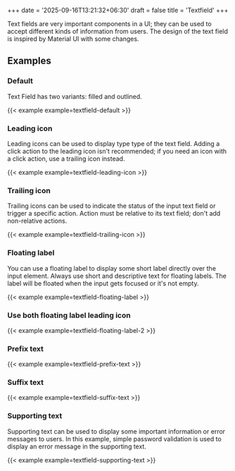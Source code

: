 +++
date = '2025-09-16T13:21:32+06:30'
draft = false
title = 'Textfield'
+++

Text fields are very important components in a UI; they can be used to accept
different kinds of information from users. The design of the text field is
inspired by Material UI with some changes.

<!--more-->

## Examples

### Default

Text Field has two variants: filled and outlined.

{{< example example=textfield-default >}}

### Leading icon

Leading icons can be used to display type type of the text field. Adding a
click action to the leading icon isn't recommended; if you need an icon with a
click action, use a trailing icon instead.

{{< example example=textfield-leading-icon >}}

### Trailing icon

Trailing icons can be used to indicate the status of the input text field or
trigger a specific action. Action must be relative to its text field; don't add
non-relative actions.

{{< example example=textfield-trailing-icon >}}

### Floating label

You can use a floating label to display some short label directly over the
input element. Always use short and descriptive text for floating labels. The
label will be floated when the input gets focused or it's not empty.

{{< example example=textfield-floating-label >}}

### Use both floating label leading icon

{{< example example=textfield-floating-label-2 >}}

### Prefix text

{{< example example=textfield-prefix-text >}}

### Suffix text

{{< example example=textfield-suffix-text >}}

### Supporting text

Supporting text can be used to display some important information or error
messages to users. In this example, simple password validation is used to
display an error message in the supporting text.

{{< example example=textfield-supporting-text >}}
